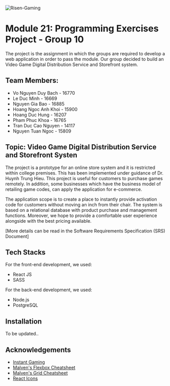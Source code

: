 ![Risen-Gaming](https://bachiro-portfolio.onrender.com/assets/images/risen/pic1.png)

# Module 21: Programming Exercises Project - Group 10
The project is the assignment in which the groups are required to develop a web application in order to pass the module. Our group decided to build an Video Game Digital Distribution Service and Storefront system.

## Team Members:
- Vo Nguyen Duy Bach - 16770
- Le Duc Minh - 16669
- Nguyen Gia Bao - 16885
- Hoang Ngoc Anh Khoi - 15900
- Hoang Duc Hung - 16207
- Pham Phuc Khoa - 16765
- Tran Duc Cao Nguyen - 14117
- Nguyen Tuan Ngoc - 15809

## Topic: Video Game Digital Distribution Service and Storefront Systen
The project is a prototype for an online store system and it is restricted within college
premises. This has been implemented under guidance of Dr. Huynh Trung Hieu. This
project is useful for customers to purchase games remotely. In addition, some businesses
which have the business model of retailing game codes, can apply the application for
e-commerce.

The application scope is to create a place to instantly provide activation code for customers without moving an inch from their chair. The system is based on a relational database with product purchase and management functions. Moreover, we hope to provide a
comfortable user experience alongside with the best pricing available.

[More details can be read in the Software Requirements Specification (SRS) Document]

## Tech Stacks
For the front-end development, we used: 
- React JS
- SASS

For the back-end development, we used:
- Node.js
- PostgreSQL

## Installation
To be updated..

## Acknowledgements
- [Instant Gaming](https://www.instant-gaming.com/en/)
- <a href='https://flexbox.malven.co/'>Malven's Flexbox Cheatsheet</a>
- <a href='https://grid.malven.co/'>Malven's Grid Cheatsheet</a>
- <a href='https://react-icons.github.io/react-icons/search/'>React Icons</a>



